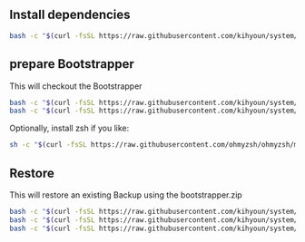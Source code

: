 ## Install dependencies

```bash
bash -c "$(curl -fsSL https://raw.githubusercontent.com/kihyoun/system/main/install.sh)"
```
## prepare Bootstrapper
This will checkout the Bootstrapper
```bash
bash -c "$(curl -fsSL https://raw.githubusercontent.com/kihyoun/system/main/install.sh)"
bash -c "$(curl -fsSL https://raw.githubusercontent.com/kihyoun/system/main/prepare.sh)"
```
Optionally, install zsh if you like:
```bash
sh -c "$(curl -fsSL https://raw.githubusercontent.com/ohmyzsh/ohmyzsh/master/tools/install.sh)"
```


## Restore
This will restore an existing Backup using the bootstrapper.zip
```bash
bash -c "$(curl -fsSL https://raw.githubusercontent.com/kihyoun/system/main/install.sh)"
bash -c "$(curl -fsSL https://raw.githubusercontent.com/kihyoun/system/main/prepare.sh)"
bash -c "$(curl -fsSL https://raw.githubusercontent.com/kihyoun/system/main/restore.sh)"
```

